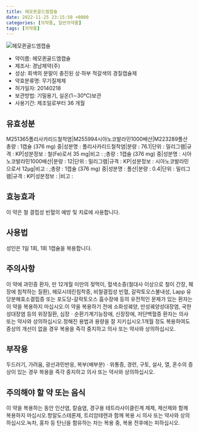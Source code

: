 ```yaml
---
title: 헤모퀸골드엠캡슐
date: 2022-11-25 23:15:58 +0800
categories: [의약품, 일반의약품]
tags: [의약품]
---
```

![헤모퀸골드엠캡슐](https://nedrug.mfds.go.kr/pbp/cmn/itemImageDownload/147426837868200158)

- 약이름: 헤모퀸골드엠캡슐
- 제조사: 경남제약(주)
- 성상: 회색의 분말이 충진된 상·하부 적갈색의 경질캡슐제
- 약효분류명: 무기질제제
- 허가일자: 20140218
- 보관방법: 기밀용기, 실온(1∼30℃)보관
- 사용기간: 제조일로부터 36 개월
## 유효성분
M251365폴리사카리드철착염|M255994시아노코발라민1000배산|M223289폴산
총량 : 1캡슐 (376 mg) 중|성분명 : 폴리사카리드철착염|분량 : 76.1|단위 : 밀리그램|규격 : KP|성분정보 : 철(Fe)로서 35 mg|비고 : ;총량 : 1캡슐 (376 mg) 중|성분명 : 시아노코발라민1000배산|분량 : 12|단위 : 밀리그램|규격 : KP|성분정보 : 시아노코발라민으로서 12μg|비고 : ;총량 : 1캡슐 (376 mg) 중|성분명 : 폴산|분량 : 0.4|단위 : 밀리그램|규격 : KP|성분정보 : |비고 :
## 효능효과
이 약은 철 결핍성 빈혈의 예방 및 치료에 사용합니다.
## 사용법
성인은 1일 1회, 1회 1캡슐을 복용합니다.
## 주의사항
이 약에 과민증 환자, 만 12개월 미만의 젖먹이, 혈색소증(철대사 이상으로 철이 간장, 췌장에 침착하는 질환), 헤모시데린침착증, 비철결핍성 빈혈, 갈락토오스불내성, Lapp 유당분해효소결핍증 또는 포도당-갈락토오스 흡수장애 등의 유전적인 문제가 있는 환자는 이 약을 복용하지 마십시오.이 약을 복용하기 전에 소화성궤양, 만성궤양성대장염, 국한성대장염 등의 위장질환, 심장ㆍ순환기계기능장애, 신장장애, 저단백혈증 환자는 의사 또는 약사와 상의하십시오.정해진 용법과 용량을 잘 지키십시오.1개월 정도 복용하여도 증상의 개선이 없을 경우 복용을 즉각 중지하고 의사 또는 약사와 상의하십시오.
## 부작용
두드러기, 가려움, 광선과민반응, 복부(배부분)ㆍ위통증, 경련, 구토, 설사, 열, 혼수의 증상이 있는 경우 복용을 즉각 중지하고 의사 또는 약사와 상의하십시오.
## 주의해야 할 약 또는 음식
이 약을 복용하는 동안 인산염, 칼슘염, 경구용 테트라사이클린계 제제, 제산제와 함께 복용하지 마십시오.항알도스테론제, 트리암테렌과 함께 복용 시 의사 또는 약사와 상의하십시오.녹차, 홍차 등 탄닌을 함유하는 차는 복용 중, 복용 전후에는 피하십시오.
